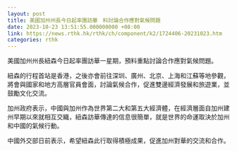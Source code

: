 ```yaml
---
layout: post
title: 美國加州州長今日起率團訪華　料討論合作應對氣候問題
date: 2023-10-23 13:51:55.000000000 +08:00
link: https://news.rthk.hk/rthk/ch/component/k2/1724406-20231023.htm
categories: rthk
---
```


美國加州州長紐森今日起率團訪華一星期，預料重點討論合作應對氣候問題。

紐森的行程首站是香港，之後亦會前往深圳、廣州、北京、上海和江蘇等地參觀，將會與國家和地方高層官員會面，討論氣候合作，促進雙邊經濟發展和旅遊業，並鼓勵文化交流。

加州政府表示，中國與加州作為世界第二大和第五大經濟體，在經濟層面自加州建州早期以來就相互交織，紐森訪華傳達的信息很簡單，就是世界的命運取決於加州和中國的氣候行動。

中國外交部日前表示，希望紐森此行取得積極成果，促進加州對華的交流和合作。
